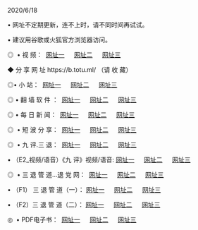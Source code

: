<p>2020/6/18
<p>• 网址不定期更新，连不上时，请不同时间再试试。
<p>• 建议用谷歌或火狐官方浏览器访问。
<p>◎  • 视 频： 
<a href="http://hjh.csso.cam/" target="_blank">网址一</a> 　 
<a href="http://huk.csso.cam/" target="_blank">网址二</a> 　 
<a href="http://hqw.csso.cam/b.html" target="_blank">网址三</a>

<p>◆ 分 享 网 址  https://b.totu.ml/   （请 收 藏） </p>

<p>◎•  小 站：  
<a href="http://hjh.csso.cam/f.html" target="_blank">网址一</a> 　 
<a href="http://huk.csso.cam/h.html" target="_blank">网址二</a> 　 
<a href="http://hqw.csso.cam/k/" target="_blank">网址三</a></p><p>

<p>◎  • 翻 墙 软 件 ：  
<a href="http://hjh.csso.cam/ff/" target="_blank">网址一</a> 　 
<a href="http://huk.csso.cam/s/read/a1_nd.html" target="_blank">网址二</a> 　 
<a href="http://hqw.csso.cam/ff/index.html" target="_blank">网址三</a></p>
<p>◎  • 每 日 新 闻：  
<a href="http://hjh.csso.cam/day/" target="_blank">网址一</a> 　 
<a href="http://huk.csso.cam/day/" target="_blank">网址二</a> 　 
<a href="http://hqw.csso.cam/day/index.html" target="_blank">网址三</a></p>
<p>◎   • 短 波 分 享：  
<a href="http://hjh.csso.cam/h/" target="_blank">网址一</a> 　 
<a href="http://hqw.csso.cam/h/" target="_blank">网址二</a> 　 
<a href="http://huk.csso.cam/h/index.html" target="_blank">网址三</a></p>
<p>◎   • 九 评.三 退：  
<a href="http://hjh.csso.cam/t/" target="_blank">网址一</a> 　 
<a href="http://hqw.csso.cam/v2/index.html" target="_blank">网址二</a> 　 
<a href="http://huk.csso.cam/tt/index.html" target="_blank">网址三</a> 　</p>
<p>  • （E2_视频/语音）《九 评》视频/语音: 
<a href="http://hjh.csso.cam/7738.html" target="_blank">网址一</a> 　 
<a href="http://hqw.csso.cam/7614.html" target="_blank">网址二</a> 　 
<a href="http://huk.csso.cam/7633.html" target="_blank">网址三</a></p>
<p>◎   • 三 退 管 道...退 党 网：  
<a href="http://hjh.csso.cam/go/td1.html" target="_blank">网址一</a> 　 
<a href="http://hqw.csso.cam/go/td2.html" target="_blank">网址二</a> 　 
<a href="http://huk.csso.cam/go/td3.html" target="_blank">网址三</a></p>
<p>  • （F1） 三 退 管 道（一）： 
<a href="http://hjh.csso.cam/dd/" target="_blank">网址一</a> 　 
<a href="http://hqw.csso.cam/s/read/a1_tdx.html" target="_blank">网址二</a> 　 
<a href="http://huk.csso.cam/dd/" target="_blank">网址三</a></p>
<p>  • （F2）三 退 管 道（二）： 
<a href="http://hqw.csso.cam/d/" target="_blank">网址一</a> 　 
<a href="http://hjh.csso.cam/d/index.html" target="_blank">网址二</a> 　 
<a href="http://huk.csso.cam/d/" target="_blank">网址三</a></p>
<p>◎   • PDF电子书：  
<a href="http://hjh.csso.cam/p/" target="_blank">网址一</a> 　 
<a href="http://huk.csso.cam/p/index.html" target="_blank">网址二</a> 　 
<a href="http://hqw.csso.cam/p/" target="_blank">网址三</a></p>
